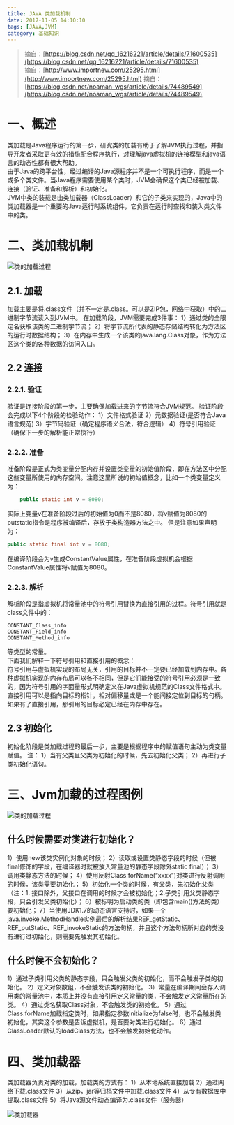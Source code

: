 ```yaml
---
title: JAVA 类加载机制
date: 2017-11-05 14:10:10
tags: [JAVA,JVM]
category: 基础知识
---
```

> 摘自：[https://blog.csdn.net/qq_16216221/article/details/71600535](https://blog.csdn.net/qq_16216221/article/details/71600535)  
摘自：[http://www.importnew.com/25295.html](http://www.importnew.com/25295.html)
摘自：[https://blog.csdn.net/noaman_wgs/article/details/74489549](https://blog.csdn.net/noaman_wgs/article/details/74489549)  

# 一、概述
类加载是Java程序运行的第一步，研究类的加载有助于了解JVM执行过程，并指导开发者采取更有效的措施配合程序执行，对理解java虚拟机的连接模型和java语言的动态性都有很大帮助。   
由于Java的跨平台性，经过编译的Java源程序并不是一个可执行程序，而是一个或多个类文件。当Java程序需要使用某个类时，JVM会确保这个类已经被加载、连接（验证、准备和解析）和初始化。  
JVM中类的装载是由类加载器（ClassLoader）和它的子类来实现的，Java中的类加载器是一个重要的Java运行时系统组件，它负责在运行时查找和装入类文件中的类。  
<!-- more -->
# 二、类加载机制  
![类的加载过程](JAVA-类加载机制/class-load-mechanism.png)  
## 2.1. 加载  
  加载主要是将.class文件（并不一定是.class。可以是ZIP包，网络中获取）中的二进制字节流读入到JVM中。 
    在加载阶段，JVM需要完成3件事： 
    1）通过类的全限定名获取该类的二进制字节流； 
    2）将字节流所代表的静态存储结构转化为方法区的运行时数据结构； 
    3）在内存中生成一个该类的java.lang.Class对象，作为方法区这个类的各种数据的访问入口。
## 2.2 连接  
### 2.2.1. 验证
验证是连接阶段的第一步，主要确保加载进来的字节流符合JVM规范。 
验证阶段会完成以下4个阶段的检验动作： 
        1）文件格式验证 
        2）元数据验证(是否符合Java语言规范) 
        3）字节码验证（确定程序语义合法，符合逻辑） 
        4）符号引用验证（确保下一步的解析能正常执行）
### 2.2.2. 准备  
准备阶段是正式为类变量分配内存并设置类变量的初始值阶段，即在方法区中分配这些变量所使用的内存空间。注意这里所说的初始值概念，比如一个类变量定义为：
```java
    public static int v = 8080;
```
实际上变量v在准备阶段过后的初始值为0而不是8080，将v赋值为8080的putstatic指令是程序被编译后，存放于类构造器<client>方法之中。
但是注意如果声明为：
```java
public static final int v = 8080;
```
在编译阶段会为v生成ConstantValue属性，在准备阶段虚拟机会根据ConstantValue属性将v赋值为8080。
### 2.2.3. 解析 
解析阶段是指虚拟机将常量池中的符号引用替换为直接引用的过程。符号引用就是class文件中的：
```text
CONSTANT_Class_info
CONSTANT_Field_info
CONSTANT_Method_info
```
等类型的常量。  
下面我们解释一下符号引用和直接引用的概念：  
符号引用与虚拟机实现的布局无关，引用的目标并不一定要已经加载到内存中。各种虚拟机实现的内存布局可以各不相同，但是它们能接受的符号引用必须是一致的，因为符号引用的字面量形式明确定义在Java虚拟机规范的Class文件格式中。
直接引用可以是指向目标的指针，相对偏移量或是一个能间接定位到目标的句柄。如果有了直接引用，那引用的目标必定已经在内存中存在。
## 2.3 初始化 
初始化阶段是类加载过程的最后一步，主要是根据程序中的赋值语句主动为类变量赋值。 
注： 
1）当有父类且父类为初始化的时候，先去初始化父类； 
2）再进行子类初始化语句。
# 三、Jvm加载的过程图例
![类的加载过程](JAVA-类加载机制/class-loader-uml.jpg)  

## 什么时候需要对类进行初始化？     
1）使用new该类实例化对象的时候； 
2）读取或设置类静态字段的时候（但被final修饰的字段，在编译器时就被放入常量池的静态字段除外static final）； 
3）调用类静态方法的时候； 
4）使用反射Class.forName(“xxxx”)对类进行反射调用的时候，该类需要初始化； 
5）初始化一个类的时候，有父类，先初始化父类（注：1. 接口除外，父接口在调用的时候才会被初始化；2.子类引用父类静态字段，只会引发父类初始化）； 
6）被标明为启动类的类（即包含main()方法的类）要初始化； 
7）当使用JDK1.7的动态语言支持时，如果一个java.invoke.MethodHandle实例最后的解析结果REF_getStatic、REF_putStatic、REF_invokeStatic的方法句柄，并且这个方法句柄所对应的类没有进行过初始化，则需要先触发其初始化。
## 什么时候不会初始化？
1）通过子类引用父类的静态字段，只会触发父类的初始化，而不会触发子类的初始化。
2）定义对象数组，不会触发该类的初始化。
3）常量在编译期间会存入调用类的常量池中，本质上并没有直接引用定义常量的类，不会触发定义常量所在的类。
4）通过类名获取Class对象，不会触发类的初始化。
5）通过Class.forName加载指定类时，如果指定参数initialize为false时，也不会触发类初始化，其实这个参数是告诉虚拟机，是否要对类进行初始化。
6）通过ClassLoader默认的loadClass方法，也不会触发初始化动作。

# 四、类加载器 
类加载器负责对类的加载，加载类的方式有：
1）从本地系统直接加载
2）通过网络下载.class文件
3）从zip，jar等归档文件中加载.class文件
4）从专有数据库中提取.class文件
5）将Java源文件动态编译为.class文件（服务器）  

![类加载器](JAVA-类加载机制/class-loader.png)    
                                                                                                                                                                      
        
    